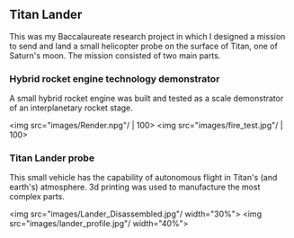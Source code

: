 ## Titan Lander

This was my Baccalaureate research project in which I designed a mission to send and land a small helicopter probe on the surface of Titan, one of Saturn's moon. The mission consisted of two main parts.

### Hybrid rocket engine technology demonstrator

A small hybrid rocket engine was built and tested as a scale demonstrator of an interplanetary rocket stage.

<img src="images/Render.npg"/ | 100>
<img src="images/fire_test.jpg"/ | 100>

### Titan Lander probe

This small vehicle has the capability of autonomous flight in Titan's (and earth's) atmosphere. 3d printing was used to manufacture the most complex parts.

<img src="images/Lander_Disassembled.jpg"/ width="30%">
<img src="images/lander_profile.jpg"/ width="40%">

